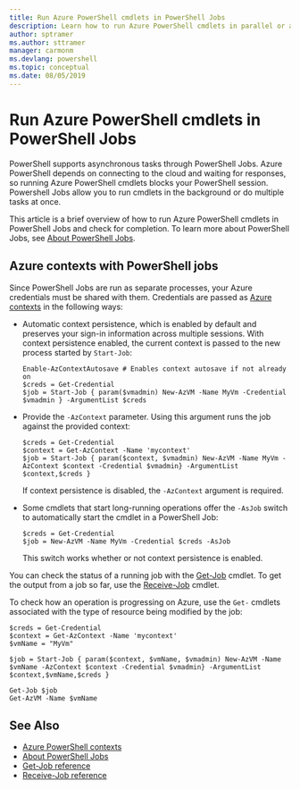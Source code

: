 ```yaml
---
title: Run Azure PowerShell cmdlets in PowerShell Jobs
description: Learn how to run Azure PowerShell cmdlets in parallel or as background tasks, using -AzJob and Start-Job.
author: sptramer
ms.author: sttramer
manager: carmonm
ms.devlang: powershell
ms.topic: conceptual
ms.date: 08/05/2019
---
```


# Run Azure PowerShell cmdlets in PowerShell Jobs

PowerShell supports asynchronous tasks through PowerShell Jobs. Azure PowerShell depends on connecting to the
cloud and waiting for responses, so running Azure PowerShell cmdlets blocks your PowerShell session.
Powershell Jobs allow you to run cmdlets in the background or do multiple tasks at once.

This article is a brief overview of how to run Azure PowerShell cmdlets in PowerShell Jobs and check for completion. To learn more about PowerShell Jobs, see
[About PowerShell Jobs](/powershell/module/microsoft.powershell.core/about/about_jobs).

## Azure contexts with PowerShell jobs

Since PowerShell Jobs are run as separate processes, your Azure credentials must be shared with them. Credentials are passed
as [Azure contexts](context-persistence.md) in the following ways:

* Automatic context persistence, which is enabled by default and preserves your sign-in information across multiple sessions.
  With context persistence enabled, the current context is passed to the new process started by `Start-Job`:

  ```azurepowershell-interactive
  Enable-AzContextAutosave # Enables context autosave if not already on
  $creds = Get-Credential
  $job = Start-Job { param($vmadmin) New-AzVM -Name MyVm -Credential $vmadmin } -ArgumentList $creds
  ```

* Provide the `-AzContext` parameter. Using this argument runs the job against the provided context:

  ```azurepowershell-interactive
  $creds = Get-Credential
  $context = Get-AzContext -Name 'mycontext'
  $job = Start-Job { param($context, $vmadmin) New-AzVM -Name MyVm -AzContext $context -Credential $vmadmin} -ArgumentList $context,$creds }
  ```

  If context persistence is disabled, the `-AzContext` argument is required.

* Some cmdlets that start long-running operations offer the `-AsJob` switch to
  automatically start the cmdlet in a PowerShell Job:

  ```azurepowershell-interactive
  $creds = Get-Credential
  $job = New-AzVM -Name MyVm -Credential $creds -AsJob
  ```

  This switch works whether or not context persistence is enabled.

You can check the status of a running job with the [Get-Job](/powershell/module/microsoft.powershell.core/get-job) cmdlet. To
get the output from a job so far, use the [Receive-Job](/powershell/module/microsoft.powershell.core/receive-job) cmdlet.

To check how an operation is progressing on Azure, use the `Get-` cmdlets associated with the
type of resource being modified by the job:

```azurepowershell-interactive
$creds = Get-Credential
$context = Get-AzContext -Name 'mycontext'
$vmName = "MyVm"

$job = Start-Job { param($context, $vmName, $vmadmin) New-AzVM -Name $vmName -AzContext $context -Credential $vmadmin} -ArgumentList $context,$vmName,$creds }

Get-Job $job
Get-AzVM -Name $vmName
```

## See Also

* [Azure PowerShell contexts](context-persistence.md)
* [About PowerShell Jobs](/powershell/module/microsoft.powershell.core/about/about_jobs)
* [Get-Job reference](/powershell/module/microsoft.powershell.core/get-job)
* [Receive-Job reference](/powershell/module/microsoft.powershell.core/receive-job)
